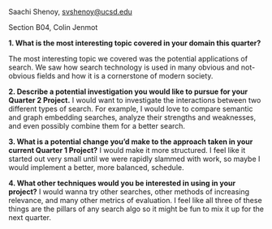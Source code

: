 Saachi Shenoy, svshenoy@ucsd.edu


Section B04, Colin Jenmot


**1. What is the most interesting topic covered in your domain this quarter?**

The most interesting topic we covered was the potential applications of search. We saw how search technology is used in many obvious and not-obvious fields and how it is a cornerstone of modern society.

**2. Describe a potential investigation you would like to pursue for your Quarter 2 Project.**
I would want to investigate the interactions between two different types of search. For example, I would love to compare semantic and graph embedding searches, analyze their strengths and weaknesses, and even possibly combine them for a better search.

**3. What is a potential change you’d make to the approach taken in your current Quarter 1 Project?**
I would make it more structured. I feel like it started out very small until we were rapidly slammed with work, so maybe I would implement a better, more balanced, schedule.

**4. What other techniques would you be interested in using in your project?** 
I would wanna try other searches, other methods of increasing relevance, and many other metrics of evaluation. I feel like all three of these things are the pillars of any search algo so it might be fun to mix it up for the next quarter.
